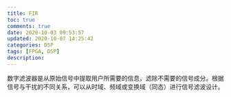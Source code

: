 ```yaml
---
title: FIR
toc: true
comments: true
date: 2020-10-03 09:53:57
updated: 2020-10-07 14:25:42categories: DSP
tags: [FPGA, DSP]
description:
---
```


数字滤波器是从原始信号中提取用户所需要的信息，滤除不需要的信号成分。根据信号与干扰的不同关系，可以从时域、频域或变换域（同态）进行信号滤波设计。